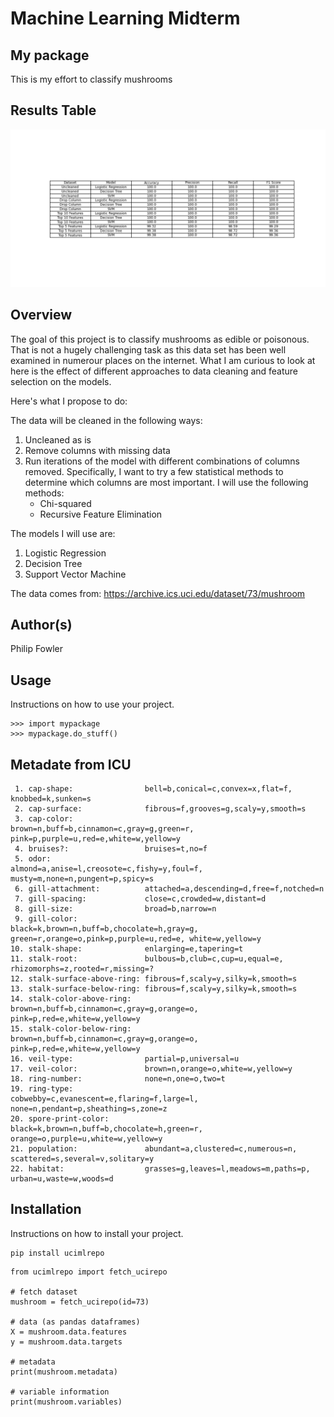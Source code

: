 # Machine Learning Midterm

## My package
This is my effort to classify mushrooms

## Results Table
![Results Table](results_table.png)

## Overview
The goal of this project is to classify mushrooms as edible or poisonous.  That is not a hugely challenging task as this data set has been well examined in numerour places on the internet.  What I am curious to look at here is the effect of different approaches to data cleaning and  feature selection on the models.  

Here's what I propose to do:

The data will be cleaned in the following ways:
1. Uncleaned as is
2. Remove columns with missing data
3. Run iterations of the model with different combinations of columns removed.  Specifically, I want to try a few statistical methods to determine which columns are most important.  I will use the following methods:
    - Chi-squared
    - Recursive Feature Elimination


The models I will use are:
1. Logistic Regression
3. Decision Tree
4. Support Vector Machine   

The data comes from: https://archive.ics.uci.edu/dataset/73/mushroom 

## Author(s)
Philip Fowler

## Usage
Instructions on how to use your project.
```python3
>>> import mypackage
>>> mypackage.do_stuff()
```

## Metadate from ICU
     1. cap-shape:                bell=b,conical=c,convex=x,flat=f, knobbed=k,sunken=s
     2. cap-surface:              fibrous=f,grooves=g,scaly=y,smooth=s
     3. cap-color:                brown=n,buff=b,cinnamon=c,gray=g,green=r, pink=p,purple=u,red=e,white=w,yellow=y
     4. bruises?:                 bruises=t,no=f
     5. odor:                     almond=a,anise=l,creosote=c,fishy=y,foul=f, musty=m,none=n,pungent=p,spicy=s
     6. gill-attachment:          attached=a,descending=d,free=f,notched=n
     7. gill-spacing:             close=c,crowded=w,distant=d
     8. gill-size:                broad=b,narrow=n
     9. gill-color:               black=k,brown=n,buff=b,chocolate=h,gray=g, green=r,orange=o,pink=p,purple=u,red=e, white=w,yellow=y
    10. stalk-shape:              enlarging=e,tapering=t
    11. stalk-root:               bulbous=b,club=c,cup=u,equal=e, rhizomorphs=z,rooted=r,missing=?
    12. stalk-surface-above-ring: fibrous=f,scaly=y,silky=k,smooth=s
    13. stalk-surface-below-ring: fibrous=f,scaly=y,silky=k,smooth=s
    14. stalk-color-above-ring:   brown=n,buff=b,cinnamon=c,gray=g,orange=o, pink=p,red=e,white=w,yellow=y
    15. stalk-color-below-ring:   brown=n,buff=b,cinnamon=c,gray=g,orange=o, pink=p,red=e,white=w,yellow=y
    16. veil-type:                partial=p,universal=u
    17. veil-color:               brown=n,orange=o,white=w,yellow=y
    18. ring-number:              none=n,one=o,two=t
    19. ring-type:                cobwebby=c,evanescent=e,flaring=f,large=l, none=n,pendant=p,sheathing=s,zone=z
    20. spore-print-color:        black=k,brown=n,buff=b,chocolate=h,green=r, orange=o,purple=u,white=w,yellow=y
    21. population:               abundant=a,clustered=c,numerous=n, scattered=s,several=v,solitary=y
    22. habitat:                  grasses=g,leaves=l,meadows=m,paths=p, urban=u,waste=w,woods=d
            
## Installation
Instructions on how to install your project.
```python3
pip install ucimlrepo
```

```python3
from ucimlrepo import fetch_ucirepo 
  
# fetch dataset 
mushroom = fetch_ucirepo(id=73) 
  
# data (as pandas dataframes) 
X = mushroom.data.features 
y = mushroom.data.targets 
  
# metadata 
print(mushroom.metadata) 
  
# variable information 
print(mushroom.variables) 
```

